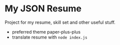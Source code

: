 # My JSON Resume

Project for my resume, skill set and other useful stuff.

* preferred theme paper-plus-plus
* translate resume with `node index.js`

